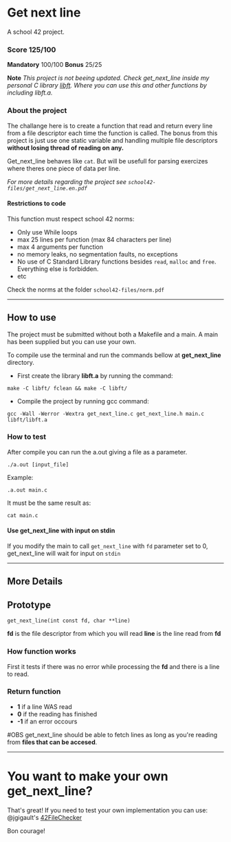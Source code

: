 # Get next line
A school 42 project.

 ### Score 125/100
 **Mandatory**
 100/100 
 **Bonus**
 25/25

**Note** *This project is not beeing updated. Check get_next_line inside my personal C library [libft](https://github.com/tavelino/libft "libft, a project from school 42"). Where you can use this and other functions by including libft.a.*

### About the project

The challange here is to create a function that read and return every line from a file descriptor each time the function is called.
The bonus from this project is just use one static variable and handling multiple file descriptors **without losing thread of reading on any.**

Get_next_line behaves like `cat`. But will be usefull for parsing exercizes where theres one piece of data per line.

*For more details regarding the project see `school42-files/get_next_line.en.pdf`*

#### Restrictions to code

This function must respect school 42 norms:
 - Only use While loops
 - max 25 lines per function (max 84 characters per line)
 - max 4 arguments per function
 - no memory leaks, no segmentation faults, no exceptions
 - No use of C Standard Library functions besides `read`, `malloc` and `free`. Everything else is forbidden.
 - etc
 
Check the norms at the folder `school42-files/norm.pdf`
 
***

## How to use

The project must be submitted without both a Makefile and a main. A main has been supplied but you can use your own.

To compile use the terminal and run the commands bellow at **get_next_line** directory.

- First create the library **libft.a** by running the command:
```console
make -C libft/ fclean && make -C libft/
```
- Compile the project by running gcc command:
```console
gcc -Wall -Werror -Wextra get_next_line.c get_next_line.h main.c libft/libft.a
```

### How to test

After compile you can run the a.out giving a file as a parameter.

```console
./a.out [input_file]
```
Example:

  ```console
  .a.out main.c
  ```

It must be the same result as:

   ```console
   cat main.c
   ```

#### Use get_next_line with input on stdin

If you modify the main to call `get_next_line` with `fd` parameter set to 0, 
get_next_line will wait for input on `stdin`

*** 

## More Details

## Prototype
```
get_next_line(int const fd, char **line)
```
**fd** is the file descriptor from which you will read
**line** is the line read from **fd**

### How function works
First it tests if there was no error while processing the **fd** and there is a line to read.

### Return function
 - **1** if a line WAS read
 - **0** if the reading has finished
 - **-1** if an error occours


#OBS
get_next_line should be able to fetch lines as long as you're reading from **files that can be accesed**.

***

# You want to make your own get_next_line?

That's great!
If you need to test your own implementation you can use:
@jgigault's [42FileChecker](https://github.com/jgigault/42FileChecker)

Bon courage!
